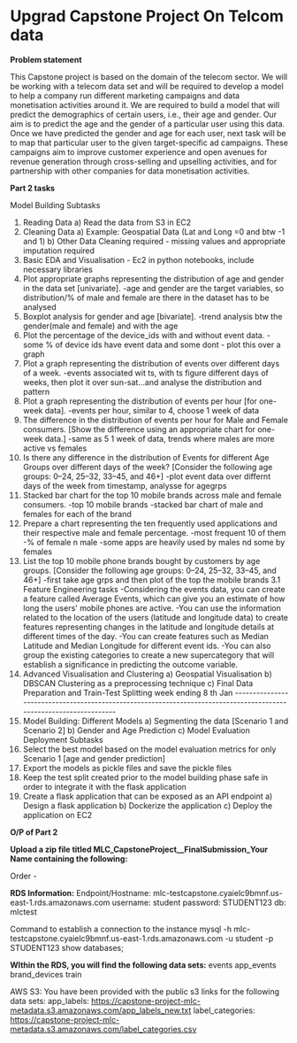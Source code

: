 # Upgrad Capstone Project On Telcom data

**Problem statement**

This Capstone project is based on the domain of the telecom sector. We will be working with a telecom data set and will be required to develop a model to help a company run different marketing campaigns and data monetisation activities around it. We are required to build a model that will predict the demographics of certain users, i.e., their age and gender. 
Our aim is to predict the age and the gender of a particular user using this data. Once we have predicted the gender and age for each user, next task will be to map that particular user to the given target-specific ad campaigns. These campaigns aim to improve customer experience and open avenues for revenue generation through cross-selling and upselling activities, and for partnership with other companies for data monetisation activities.

**Part 2 tasks**

Model Building Subtasks
1.	Reading Data
  a)	Read the data from S3 in EC2
2.	Cleaning Data
  a)	Example: Geospatial Data (Lat and Long =0 and btw -1 and 1)
  b)	Other Data Cleaning required - missing values and appropriate imputation required
3.	Basic EDA and Visualisation - Ec2 in python notebooks, include necessary libraries
  1.	Plot appropriate graphs representing the distribution of age and gender in the data set [univariate].
      -age and gender are the target variables, so distribution/% of male and female are there in the dataset has to be analysed
  2.	Boxplot analysis for gender and age [bivariate].
      -trend analysis btw the gender(male and female) and with the age
  3.	Plot the percentage of the device_ids with and without event data. 
      -some % of device ids have event data and some dont - plot this over a graph
  4.	Plot a graph representing the distribution of events over different days of a week. 
      -events associated wit ts, with ts figure different days of weeks, then plot it over sun-sat...and analyse the distribution and pattern
  5.	Plot a graph representing the distribution of events per hour [for one-week data].
      -events per hour, similar to 4, choose 1 week of data
  6.	The difference in the distribution of events per hour for Male and Female consumers. [Show the difference using an appropriate chart for one-week data.]
      -same as 5 1 week of data, trends where males are more active vs females
  7.	Is there any difference in the distribution of Events for different Age Groups over different days of the week? [Consider the following age groups: 0–24, 25–32, 33–45, and 46+]
      -plot event data over differnt days of the week from timestamp, analysse for agegrps
  8.	Stacked bar chart for the top 10 mobile brands across male and female consumers.
      -top 10 mobile brands
      -stacked bar chart of male and females for each of the brand
  9.	Prepare a chart representing the ten frequently used applications and their respective male and female percentage.
      -most frequent 10 of them
      -% of female n male
      -some apps are heavily used by males nd some by females
  10.	List the top 10 mobile phone brands bought by customers by age groups. [Consider the following age groups: 0–24, 25–32, 33–45, and 46+]
      -first take age grps and then plot of the top the mobile brands
3.1 Feature Engineering tasks
    -Considering the events data, you can create a feature called Average Events, which can give you an estimate of how long the users' mobile phones are active.
    -You can use the information related to the location of the users (latitude and longitude data) to create features representing changes in the latitude and longitude details at different times of the day.
    -You can create features such as Median Latitude and Median Longitude for different event ids.
    -You can also group the existing categories to create a new supercategory that will establish a significance in predicting the outcome variable.
4.	Advanced Visualisation and Clustering
  a)	Geospatial Visualisation
  b)	DBSCAN Clustering as a preprocessing technique
  c)	Final Data Preparation and Train-Test Splitting
week ending 8 th Jan -------------------------------------------------------------------------------------------------------------------
5.	Model Building: Different Models
  a)	Segmenting the data [Scenario 1 and Scenario 2] 
  b)	Gender and Age Prediction
  c)	Model Evaluation
Deployment Subtasks
1.	Select the best model based on the model evaluation metrics for only Scenario 1 [age and gender prediction]
2.	Export the models as pickle files and save the pickle files
3.	Keep the test split created prior to the model building phase safe in order to integrate it with the flask application
4.	Create a flask application that can be exposed as an API endpoint 
  a)	Design a flask application
  b)	Dockerize the application
  c)	Deploy the application on EC2

**O/P of Part 2**

**Upload a zip file titled MLC_CapstoneProject__FinalSubmission_Your Name containing the following:**

Order - 

**RDS Information:**
Endpoint/Hostname: mlc-testcapstone.cyaielc9bmnf.us-east-1.rds.amazonaws.com
username: student
password: STUDENT123
db: mlctest

Command to establish a connection to the instance
mysql -h mlc-testcapstone.cyaielc9bmnf.us-east-1.rds.amazonaws.com -u student -p
STUDENT123
show databases;

**WIthin the RDS, you will find the following data sets:**
events
app_events
brand_devices
train

AWS S3: You have been provided with the public s3 links for the following data sets:
app_labels: https://capstone-project-mlc-metadata.s3.amazonaws.com/app_labels_new.txt
label_categories: https://capstone-project-mlc-metadata.s3.amazonaws.com/label_categories.csv
